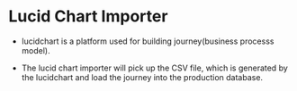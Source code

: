 # Lucid Chart Importer

- lucidchart is a platform used for building journey(business processs model).

- The lucid chart importer will pick up the CSV file, which is generated by the lucidchart and load the journey into the production database.